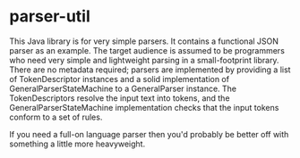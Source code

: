 # parser-util

This Java library is for very simple parsers.  It contains a functional JSON parser as an example.  The target audience is assumed to be programmers who need very simple and lightweight
parsing in a small-footprint library.  There are no metadata required; parsers are implemented by providing a list of TokenDescriptor instances and a solid implementation of GeneralParserStateMachine to a GeneralParser instance.  The TokenDescriptors resolve the input text into tokens, and the GeneralParserStateMachine implementation
checks that the input tokens conform to a set of rules.

If you need a full-on language parser then you'd probably be better off with something a little more heavyweight.
